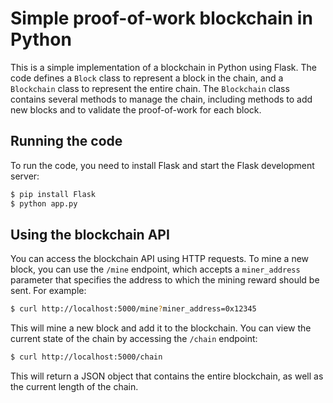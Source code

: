
# Simple proof-of-work blockchain in Python

This is a simple implementation of a blockchain in Python using Flask. The code defines a `Block` class to represent a block in the chain, and a `Blockchain` class to represent the entire chain. The `Blockchain` class contains several methods to manage the chain, including methods to add new blocks and to validate the proof-of-work for each block.

## Running the code

To run the code, you need to install Flask and start the Flask development server:

```sh
$ pip install Flask
$ python app.py
```


## Using the blockchain API

You can access the blockchain API using HTTP requests. To mine a new block, you can use the `/mine` endpoint, which accepts a `miner_address` parameter that specifies the address to which the mining reward should be sent. For example:

```sh
$ curl http://localhost:5000/mine?miner_address=0x12345
```


This will mine a new block and add it to the blockchain. You can view the current state of the chain by accessing the `/chain` endpoint:

```sh
$ curl http://localhost:5000/chain
```


This will return a JSON object that contains the entire blockchain, as well as the current length of the chain.
